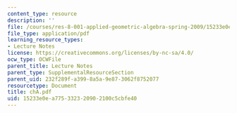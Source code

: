 ```yaml
---
content_type: resource
description: ''
file: /courses/res-8-001-applied-geometric-algebra-spring-2009/15233e0ea775332320902100c5cbfe40_chA.pdf
file_type: application/pdf
learning_resource_types:
- Lecture Notes
license: https://creativecommons.org/licenses/by-nc-sa/4.0/
ocw_type: OCWFile
parent_title: Lecture Notes
parent_type: SupplementalResourceSection
parent_uid: 232f289f-a399-8a5a-9e87-3062f8752077
resourcetype: Document
title: chA.pdf
uid: 15233e0e-a775-3323-2090-2100c5cbfe40
---
```

